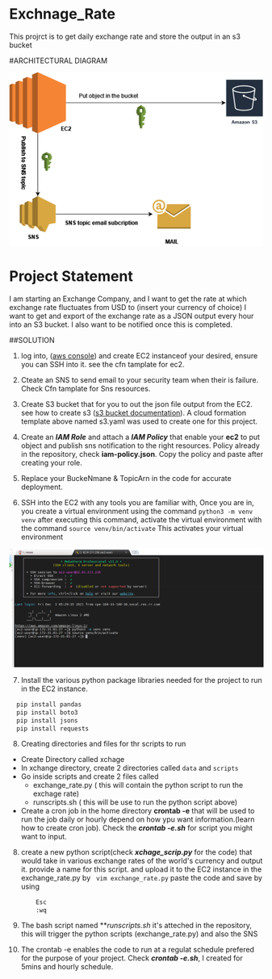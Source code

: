 # Exchnage_Rate
This projrct is to get daily exchange rate and store the output in an s3 bucket



#ARCHITECTURAL DIAGRAM

![image](https://github.com/johnadewumi1/Exchnage_Rate/blob/main/Image/archi.png)

# Project Statement
I am starting an Exchange Company, and I want to get the rate at which exchange rate fluctuates from USD to (insert your currency of choice) 
I want to get and export of the exchange rate as a JSON output every hour into an S3 bucket. I also want to be notified once this is completed. 

##SOLUTION

1. log into, ([aws console](https://s3.console.aws.amazon.com)) and create EC2 instanceof your desired, ensure you can SSH into it. see the cfn tamplate for ec2.

2. Cteate an SNS to send email to your security team when their is failure. Check Cfn tamplate for Sns resources.

3. Create S3 bucket that for you to out the json file output from the EC2. see how to create s3 ([s3 bucket documentation](https://docs.aws.amazon.com/AmazonS3/latest/userguide/Welcome.html)). A cloud formation template above named s3.yaml was used to create one for this project.

4. Create an ***IAM Role*** and attach a ***IAM Policy*** that enable your **ec2** to put object and publish sns notification to the right resources. Policy already in the repository, check **iam-policy.json**. Copy the policy and paste after creating your role.

5. Replace your BuckeNmane & TopicArn in the code for accurate deployment.

6. SSH into the EC2 with any tools you are familiar with, Once you are in, you create a virtual environment using the command ```python3 -m venv venv``` after executing this command, activate the virtual environment with the command ```source venv/bin/activate``` This activates your virtual environment

![image](https://github.com/johnadewumi1/Exchnage_Rate/blob/main/Image/ssh.png)

7. Install the various python package libraries needed for the project to run in the EC2 instance.
``` 
  pip install pandas
  pip install boto3 
  pip install jsons 
  pip install requests
```

8. Creating directories and files for thr scripts to run
 * Create Directory called xchage
 * In xchange directory, create 2 directories called ```data``` and ```scripts```
 * Go inside scripts and create 2 files called
   * exchange_rate.py ( this will contain the python script to run the exchage rate)
   * runscripts.sh ( this will be use to run the python script above)
 * Create a cron job in the home directory **crontab -e** that will be used to run the job daily  or hourly depend on how ypu want information.(learn how to create cron job). Check the ***crontab -e.sh*** for script you might want to input.

 8. create a new python script(check ***xchage_scrip.py*** for the code) that would take in various exchange rates of the world's currency and output it. provide a name for this script. and upload it to the EC2 instance in the exchange_rate.py by ``` vim exchange_rate.py``` paste the code and save by using 
    ```
        Esc
        :wq
    ```

9. The bash script named ***runscripts.sh* it's atteched in the repository, this will trigger the python scripts (exchange_rate.py) and also the SNS

10. The crontab -e enables the code to run at a regulat schedule prefered for the purpose of your project. Check ***crontab -e.sh***, I created for 5mins and hourly schedule.




